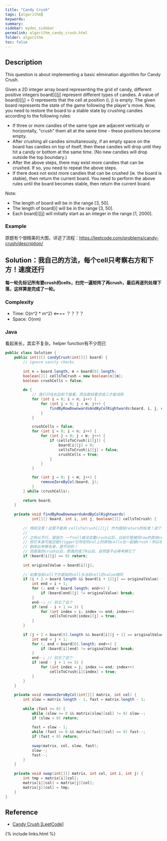 ```yaml
---
title: "Candy Crush"
tags: [algorithm]
keywords:
summary:
sidebar: mydoc_sidebar
permalink: algorithm_candy_crush.html
folder: algorithm
toc: false
---
```


## Description
This question is about implementing a basic elimination algorithm for Candy Crush.

Given a 2D integer array board representing the grid of candy, different positive integers board[i][j] represent different types of candies. A value of board[i][j] = 0 represents that the cell at position (i, j) is empty. The given board represents the state of the game following the player's move. Now, you need to restore the board to a stable state by crushing candies according to the following rules:
* If three or more candies of the same type are adjacent vertically or horizontally, "crush" them all at the same time - these positions become empty.
* After crushing all candies simultaneously, if an empty space on the board has candies on top of itself, then these candies will drop until they hit a candy or bottom at the same time. (No new candies will drop outside the top boundary.)
* After the above steps, there may exist more candies that can be crushed. If so, you need to repeat the above steps.
* If there does not exist more candies that can be crushed (ie. the board is stable), then return the current board.
You need to perform the above rules until the board becomes stable, then return the current board.

Note:
* The length of board will be in the range [3, 50].
* The length of board[i] will be in the range [3, 50].
* Each board[i][j] will initially start as an integer in the range [1, 2000].

### Example
原题有个很精美的大图，详述了流程：https://leetcode.com/problems/candy-crush/description/

## Solution：我自己的方法，每个cell只考察右方和下方！速度还行
**每一轮先标记所有要crush的cells，扫完一遍矩阵了再crush，最后再逐列处理下落，这样算是完成了一轮。**

### Complexity
* Time: O(n^2 * m^2) <==== ？？？？
* Space: O(nm)

### Java
看起来长，其实不复杂。helper function有不少而已
```java
public class Solution {
    public int[][] candyCrush(int[][] board) {
        // ignore sanity checks
        
        int n = board.length, m = board[0].length;
        boolean[][] cellsToCrush = new boolean[n][m];
        boolean crushCells = false;
        
        do {
            // 我们只往右边和下面看，而且题目要求成三才能消除
            for (int i = 0; i < n; i++) {
                for (int j = 0; j < m; j++) {
                    findByRowDownwardsAndByColRightwards(board, i, j, cellsToCrush);
                }
            }

            crushCells = false;
            for (int i = 0; i < n; i++) {
                for (int j = 0; j < m; j++) {
                    if (cellsToCrush[i][j]) {
                        board[i][j] = 0;
                        cellsToCrush[i][j] = false;
                        crushCells = true;
                    }
                }
            }            

            for (int j = 0; j < m; j++) {
                removeZeroByCol(board, j);
            }
        } while (crushCells);
        
        return board;
    }
    
    private void findByRowDownwardsAndByColRightwards(
            int[][] board, int i, int j, boolean[][] cellsToCrush) {
        
        // 特别注意！这里不能用 cellsToCrush[i][j] 作为提前return的标准！这个地方很容易犯错！
        //
        // 之所以不行，是因为 一个cell被注定要crush以后，比如它是被同row的其他cell带动crush的，
        // 但它本身可能还能trigger它所在的col上的其他cells也一起被crush！所以现在就把它
        // 剔除出考察名单，是不对的！
        // 但是真的crush以后，即真的成了0以后，自然是不必再考察它了
        if (board[i][j] == 0) return;
        
        int originalValue = board[i][j];
        
        // 如果当前cell下方紧贴的cell与当前cell的value相同
        if (i + 2 < board.length && board[i + 1][j] == originalValue) {
            int end = i + 1;
            for (; end < board.length; end++) {
                if (board[end][j] != originalValue) break;
            }
            end--; // 别忘了这个
            if (end - i + 1 >= 3) {
                for (int index = i; index <= end; index++) 
                    cellsToCrush[index][j] = true;
            }
        }
        
        if (j + 2 < board[0].length && board[i][j + 1] == originalValue) {
            int end = j + 1;
            for (; end < board[0].length; end++) {
                if (board[i][end] != originalValue) break;
            }
            end--; // 别忘了这个
            if (end - j + 1 >= 3) {
                for (int index = j; index <= end; index++) 
                    cellsToCrush[i][index] = true;
            }
        }
    }
    
    private void removeZeroByCol(int[][] matrix, int col) {
        int slow = matrix.length - 1, fast = matrix.length - 1;
        
        while (fast >= 0) {
            while (slow >= 0 && matrix[slow][col] != 0) slow--;
            if (slow < 0) return; 
            
            fast = slow - 1;
            while (fast >= 0 && matrix[fast][col] == 0) fast--;
            if (fast < 0) return;
            
            swap(matrix, col, slow, fast);
            slow--;
            fast--;
        }
    }
    
    private void swap(int[][] matrix, int col, int i, int j) {
        int tmp = matrix[i][col];
        matrix[i][col] = matrix[j][col];
        matrix[j][col] = tmp;
    }
}
```

## Reference
* [Candy Crush [LeetCode]](https://leetcode.com/problems/candy-crush/description/)

{% include links.html %}
